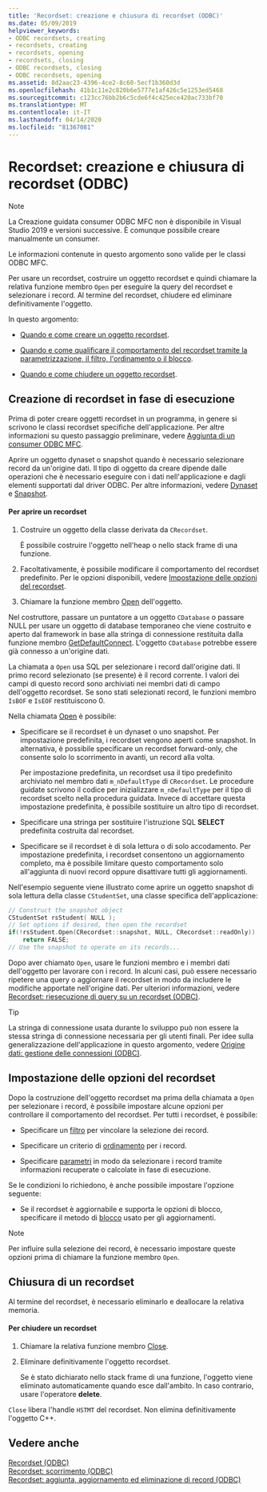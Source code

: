 ```yaml
---
title: 'Recordset: creazione e chiusura di recordset (ODBC)'
ms.date: 05/09/2019
helpviewer_keywords:
- ODBC recordsets, creating
- recordsets, creating
- recordsets, opening
- recordsets, closing
- ODBC recordsets, closing
- ODBC recordsets, opening
ms.assetid: 8d2aac23-4396-4ce2-8c60-5ecf1b360d3d
ms.openlocfilehash: 41b1c11e2c820b6e5777e1af426c5e1253ed5468
ms.sourcegitcommit: c123cc76bb2b6c5cde6f4c425ece420ac733bf70
ms.translationtype: MT
ms.contentlocale: it-IT
ms.lasthandoff: 04/14/2020
ms.locfileid: "81367081"
---
```

# <a name="recordset-creating-and-closing-recordsets-odbc"></a>Recordset: creazione e chiusura di recordset (ODBC)

> [!NOTE]
> La Creazione guidata consumer ODBC MFC non è disponibile in Visual Studio 2019 e versioni successive. È comunque possibile creare manualmente un consumer.

Le informazioni contenute in questo argomento sono valide per le classi ODBC MFC.

Per usare un recordset, costruire un oggetto recordset e quindi chiamare la relativa funzione membro `Open` per eseguire la query del recordset e selezionare i record. Al termine del recordset, chiudere ed eliminare definitivamente l'oggetto.

In questo argomento:

- [Quando e come creare un oggetto recordset](#_core_creating_recordsets_at_run_time).

- [Quando e come qualificare il comportamento del recordset tramite la parametrizzazione, il filtro, l'ordinamento o il blocco](#_core_setting_recordset_options).

- [Quando e come chiudere un oggetto recordset](#_core_closing_a_recordset).

## <a name="creating-recordsets-at-run-time"></a><a name="_core_creating_recordsets_at_run_time"></a> Creazione di recordset in fase di esecuzione

Prima di poter creare oggetti recordset in un programma, in genere si scrivono le classi recordset specifiche dell'applicazione. Per altre informazioni su questo passaggio preliminare, vedere [Aggiunta di un consumer ODBC MFC](../../mfc/reference/adding-an-mfc-odbc-consumer.md).

Aprire un oggetto dynaset o snapshot quando è necessario selezionare record da un'origine dati. Il tipo di oggetto da creare dipende dalle operazioni che è necessario eseguire con i dati nell'applicazione e dagli elementi supportati dal driver ODBC. Per altre informazioni, vedere [Dynaset](../../data/odbc/dynaset.md) e [Snapshot](../../data/odbc/snapshot.md).

#### <a name="to-open-a-recordset"></a>Per aprire un recordset

1. Costruire un oggetto della classe derivata da `CRecordset`.

   È possibile costruire l'oggetto nell'heap o nello stack frame di una funzione.

1. Facoltativamente, è possibile modificare il comportamento del recordset predefinito. Per le opzioni disponibili, vedere [Impostazione delle opzioni del recordset](#_core_setting_recordset_options).

1. Chiamare la funzione membro [Open](../../mfc/reference/crecordset-class.md#open) dell'oggetto.

Nel costruttore, passare un puntatore a un oggetto `CDatabase` o passare NULL per usare un oggetto di database temporaneo che viene costruito e aperto dal framework in base alla stringa di connessione restituita dalla funzione membro [GetDefaultConnect](../../mfc/reference/crecordset-class.md#getdefaultconnect). L'oggetto `CDatabase` potrebbe essere già connesso a un'origine dati.

La chiamata a `Open` usa SQL per selezionare i record dall'origine dati. Il primo record selezionato (se presente) è il record corrente. I valori dei campi di questo record sono archiviati nei membri dati di campo dell'oggetto recordset. Se sono stati selezionati record, le funzioni membro `IsBOF` e `IsEOF` restituiscono 0.

Nella chiamata [Open](../../mfc/reference/crecordset-class.md#open) è possibile:

- Specificare se il recordset è un dynaset o uno snapshot. Per impostazione predefinita, i recordset vengono aperti come snapshot. In alternativa, è possibile specificare un recordset forward-only, che consente solo lo scorrimento in avanti, un record alla volta.

   Per impostazione predefinita, un recordset usa il tipo predefinito archiviato nel membro dati `m_nDefaultType` di `CRecordset`. Le procedure guidate scrivono il codice per inizializzare `m_nDefaultType` per il tipo di recordset scelto nella procedura guidata. Invece di accettare questa impostazione predefinita, è possibile sostituire un altro tipo di recordset.

- Specificare una stringa per sostituire l'istruzione SQL **SELECT** predefinita costruita dal recordset.

- Specificare se il recordset è di sola lettura o di solo accodamento. Per impostazione predefinita, i recordset consentono un aggiornamento completo, ma è possibile limitare questo comportamento solo all'aggiunta di nuovi record oppure disattivare tutti gli aggiornamenti.

Nell'esempio seguente viene illustrato come aprire un oggetto snapshot di sola lettura della classe `CStudentSet`, una classe specifica dell'applicazione:

```cpp
// Construct the snapshot object
CStudentSet rsStudent( NULL );
// Set options if desired, then open the recordset
if(!rsStudent.Open(CRecordset::snapshot, NULL, CRecordset::readOnly))
    return FALSE;
// Use the snapshot to operate on its records...
```

Dopo aver chiamato `Open`, usare le funzioni membro e i membri dati dell'oggetto per lavorare con i record. In alcuni casi, può essere necessario ripetere una query o aggiornare il recordset in modo da includere le modifiche apportate nell'origine dati. Per ulteriori informazioni, vedere [Recordset: riesecuzione di query su un recordset (ODBC)](../../data/odbc/recordset-requerying-a-recordset-odbc.md).

> [!TIP]
> La stringa di connessione usata durante lo sviluppo può non essere la stessa stringa di connessione necessaria per gli utenti finali. Per idee sulla generalizzazione dell'applicazione in questo argomento, vedere [Origine dati: gestione delle connessioni (ODBC)](../../data/odbc/data-source-managing-connections-odbc.md).

## <a name="setting-recordset-options"></a><a name="_core_setting_recordset_options"></a> Impostazione delle opzioni del recordset

Dopo la costruzione dell'oggetto recordset ma prima della chiamata a `Open` per selezionare i record, è possibile impostare alcune opzioni per controllare il comportamento del recordset. Per tutti i recordset, è possibile:

- Specificare un [filtro](../../data/odbc/recordset-filtering-records-odbc.md) per vincolare la selezione dei record.

- Specificare un criterio di [ordinamento](../../data/odbc/recordset-sorting-records-odbc.md) per i record.

- Specificare [parametri](../../data/odbc/recordset-parameterizing-a-recordset-odbc.md) in modo da selezionare i record tramite informazioni recuperate o calcolate in fase di esecuzione.

Se le condizioni lo richiedono, è anche possibile impostare l'opzione seguente:

- Se il recordset è aggiornabile e supporta le opzioni di blocco, specificare il metodo di [blocco](../../data/odbc/recordset-locking-records-odbc.md) usato per gli aggiornamenti.

> [!NOTE]
> Per influire sulla selezione dei record, è necessario impostare queste opzioni prima di chiamare la funzione membro `Open`.

## <a name="closing-a-recordset"></a><a name="_core_closing_a_recordset"></a> Chiusura di un recordset

Al termine del recordset, è necessario eliminarlo e deallocare la relativa memoria.

#### <a name="to-close-a-recordset"></a>Per chiudere un recordset

1. Chiamare la relativa funzione membro [Close](../../mfc/reference/crecordset-class.md#close).

1. Eliminare definitivamente l'oggetto recordset.

   Se è stato dichiarato nello stack frame di una funzione, l'oggetto viene eliminato automaticamente quando esce dall'ambito. In caso contrario, usare l'operatore **delete**.

`Close` libera l'handle `HSTMT` del recordset. Non elimina definitivamente l'oggetto C++.

## <a name="see-also"></a>Vedere anche

[Recordset (ODBC)](../../data/odbc/recordset-odbc.md)<br/>
[Recordset: scorrimento (ODBC)](../../data/odbc/recordset-scrolling-odbc.md)<br/>
[Recordset: aggiunta, aggiornamento ed eliminazione di record (ODBC)](../../data/odbc/recordset-adding-updating-and-deleting-records-odbc.md)
